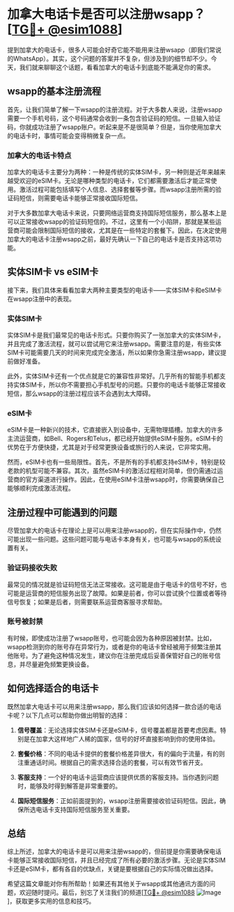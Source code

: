# 加拿大电话卡是否可以注册wsapp？[[TG💪+ @esim1088](https://t.me/s/esim1088)]

提到加拿大的电话卡，很多人可能会好奇它能不能用来注册wsapp（即我们常说的WhatsApp）。其实，这个问题的答案并不复杂，但涉及到的细节却不少。今天，我们就来聊聊这个话题，看看加拿大的电话卡到底能不能满足你的需求。

## wsapp的基本注册流程

首先，让我们简单了解一下wsapp的注册流程。对于大多数人来说，注册wsapp需要一个手机号码，这个号码通常会收到一条包含验证码的短信。一旦输入验证码，你就成功注册了wsapp账户。听起来是不是很简单？但是，当你使用加拿大的电话卡时，事情可能会变得稍微复杂一点。

### 加拿大的电话卡特点

加拿大的电话卡主要分为两种：一种是传统的实体SIM卡，另一种则是近年来越来越受欢迎的eSIM卡。无论是哪种类型的电话卡，它们都需要激活后才能正常使用。激活过程可能包括填写个人信息、选择套餐等步骤。而wsapp注册所需的验证码短信，则需要电话卡能够正常接收国际短信。

对于大多数加拿大电话卡来说，只要网络运营商支持国际短信服务，那么基本上是可以正常接收wsapp的验证码短信的。不过，这里有一个小陷阱，那就是某些运营商可能会限制国际短信的接收，尤其是在一些特定的套餐下。因此，在决定使用加拿大的电话卡注册wsapp之前，最好先确认一下自己的电话卡是否支持这项功能。

## 实体SIM卡 vs eSIM卡

接下来，我们具体来看看加拿大两种主要类型的电话卡——实体SIM卡和eSIM卡在wsapp注册中的表现。

### 实体SIM卡

实体SIM卡是我们最常见的电话卡形式。只要你购买了一张加拿大的实体SIM卡，并且完成了激活流程，就可以尝试用它来注册wsapp。需要注意的是，有些实体SIM卡可能需要几天的时间来完成完全激活，所以如果你急需注册wsapp，建议提前做好准备。

此外，实体SIM卡还有一个优点就是它的兼容性非常好。几乎所有的智能手机都支持实体SIM卡，所以你不需要担心手机型号的问题。只要你的电话卡能够正常接收短信，那么wsapp的注册过程应该不会遇到太大障碍。

### eSIM卡

eSIM卡是一种新兴的技术，它直接嵌入到设备中，无需物理插槽。加拿大的许多主流运营商，如Bell、Rogers和Telus，都已经开始提供eSIM卡服务。eSIM卡的优势在于方便快捷，尤其是对于经常更换设备或旅行的人来说，它非常实用。

然而，eSIM卡也有一些局限性。首先，不是所有的手机都支持eSIM卡，特别是较老款的机型可能不兼容。其次，虽然eSIM卡的激活过程相对简单，但仍需通过运营商的官方渠道进行操作。因此，在使用eSIM卡注册wsapp时，你需要确保自己能够顺利完成激活流程。

## 注册过程中可能遇到的问题

尽管加拿大的电话卡在理论上是可以用来注册wsapp的，但在实际操作中，仍然可能出现一些问题。这些问题可能与电话卡本身有关，也可能与wsapp的系统设置有关。

### 验证码接收失败

最常见的情况就是验证码短信无法正常接收。这可能是由于电话卡的信号不好，也可能是运营商的短信服务出现了故障。如果是前者，你可以尝试换个位置或者等待信号恢复；如果是后者，则需要联系运营商客服寻求帮助。

### 账号被封禁

有时候，即使成功注册了wsapp账号，也可能会因为各种原因被封禁。比如，wsapp检测到你的账号存在异常行为，或者是你的电话卡曾经被用于频繁注册其他账号。为了避免这种情况发生，建议你在注册完成后妥善保管好自己的账号信息，并尽量避免频繁更换设备。

## 如何选择适合的电话卡

既然加拿大电话卡可以用来注册wsapp，那么我们应该如何选择一款合适的电话卡呢？以下几点可以帮助你做出明智的选择：

1. **信号覆盖**：无论选择实体SIM卡还是eSIM卡，信号覆盖都是首要考虑因素。特别是在加拿大这样地广人稀的国家，信号的好坏直接影响到你的使用体验。

2. **套餐价格**：不同的电话卡提供的套餐价格差异很大，有的偏向于流量，有的则注重通话时间。根据自己的需求选择合适的套餐，可以有效节省开支。

3. **客服支持**：一个好的电话卡运营商应该提供优质的客服支持。当你遇到问题时，能够及时得到解答是非常重要的。

4. **国际短信服务**：正如前面提到的，wsapp注册需要接收验证码短信。因此，确保所选电话卡支持国际短信服务至关重要。

## 总结

综上所述，加拿大的电话卡是可以用来注册wsapp的，但前提是你需要确保电话卡能够正常接收国际短信，并且已经完成了所有必要的激活步骤。无论是实体SIM卡还是eSIM卡，都有各自的优缺点，关键是要根据自己的实际情况做出选择。

希望这篇文章能对你有所帮助！如果还有其他关于wsapp或其他通讯方面的问题，欢迎随时提问。最后，别忘了关注我们的频道[[TG💪+ @esim1088](https://t.me/s/esim1088) ![Image](https://i.postimg.cc/4NQfJmqS/Snipaste-2025-05-13-00-14-12.png)]，获取更多实用的信息和技巧。